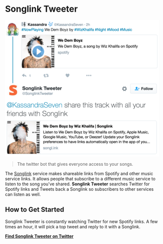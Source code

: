 # Songlink Tweeter

<img src="screenshot.png" width=600 />

> The twitter bot that gives everyone access to your songs.

The [Songlink](http://songl.ink) service makes shareable links from Spotify and other music service links. It allows people that subscribe to a different music service to listen to the song you've shared. __Songlink Tweeter__ searches Twitter for Spotify links and Tweets back a Songlink so subscribers to other services can listen as well.

## How to Get Started ##
Songlink Tweeter is constantly watching Twitter for new Spotify links. A few times an hour, it will pick a top tweet and reply to it with a Songlink.

[__Find Songlink Tweeter on Twitter__](https://twitter.com/SonglinkTweeter)
